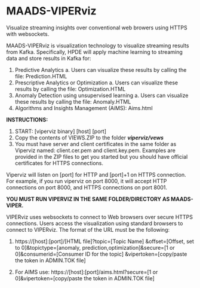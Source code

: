 # MAADS-VIPERviz

Visualize streaming insights over conventional web browers using HTTPS with websockets.

MAADS-VIPERviz is visualization technology to visualize streaming results from Kafka.  Specifically, HPDE will apply machine learning to streaming data and store results in Kafka for:
1)	Predictive Analytics
a.	Users can visualize these results by calling the file: Prediction.HTML
2)	Prescriptive Analytics or Optimization
a.	Users can visualize these results by calling the file: Optimization.HTML
3)	Anomaly Detection using unsupervised learning
a.	Users can visualize these results by calling the file: Anomaly.HTML
4) Algorithms and Insights Management (AiMS): Aims.html

**INSTRUCTIONS:**
1) START: [viperviz binary] [host] [port]
2) Copy the contents of VIEWS.ZIP to the folder **_viperviz/vews_**
3) You must have server and client certificates in the same folder as Viperviz named: client.cer.pem and client.key.pem.  Examples are provided in the ZIP files to get you started but you should have official certificates for HTTPS connections.

Viperviz will listen on [port] for HTTP and [port]+1 on HTTPS connection.  For example, if you run viperviz on port 8000, it will accept HTTP connections on port 8000, and HTTPS connections on port 8001.

**YOU MUST RUN VIPERVIZ IN THE SAME FOLDER/DIRECTORY AS MAADS-VIPER.**

VIPERviz uses websockets to connect to Web browsers over secure HTTPS connections.   Users access the visualization using standard browsers to connect to VIPERviz.  The format of the URL must be the following:

1) https://[host]:[port]/[HTML file]?topic=[Topic Name] &offset=[Offset, set to 0]&topictype=[anomaly, prediction,optimization]&secure=[1 or 0]&consumerid=[Consumer ID for the topic] &vipertoken=[copy/paste the token in ADMIN.TOK file]

2) For AIMS use: https://[host]:[port]/aims.html?secure=[1 or 0]&vipertoken=[copy/paste the token in ADMIN.TOK file]
